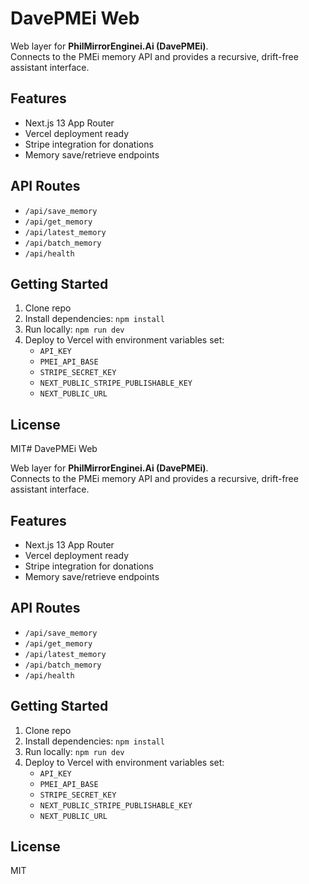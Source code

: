 # DavePMEi Web

Web layer for **PhilMirrorEnginei.Ai (DavePMEi)**.  
Connects to the PMEi memory API and provides a recursive, drift-free assistant interface.

## Features
- Next.js 13 App Router
- Vercel deployment ready
- Stripe integration for donations
- Memory save/retrieve endpoints

## API Routes
- `/api/save_memory`
- `/api/get_memory`
- `/api/latest_memory`
- `/api/batch_memory`
- `/api/health`

## Getting Started
1. Clone repo
2. Install dependencies: `npm install`
3. Run locally: `npm run dev`
4. Deploy to Vercel with environment variables set:
   - `API_KEY`
   - `PMEI_API_BASE`
   - `STRIPE_SECRET_KEY`
   - `NEXT_PUBLIC_STRIPE_PUBLISHABLE_KEY`
   - `NEXT_PUBLIC_URL`

## License
MIT# DavePMEi Web

Web layer for **PhilMirrorEnginei.Ai (DavePMEi)**.  
Connects to the PMEi memory API and provides a recursive, drift-free assistant interface.

## Features
- Next.js 13 App Router
- Vercel deployment ready
- Stripe integration for donations
- Memory save/retrieve endpoints

## API Routes
- `/api/save_memory`
- `/api/get_memory`
- `/api/latest_memory`
- `/api/batch_memory`
- `/api/health`

## Getting Started
1. Clone repo
2. Install dependencies: `npm install`
3. Run locally: `npm run dev`
4. Deploy to Vercel with environment variables set:
   - `API_KEY`
   - `PMEI_API_BASE`
   - `STRIPE_SECRET_KEY`
   - `NEXT_PUBLIC_STRIPE_PUBLISHABLE_KEY`
   - `NEXT_PUBLIC_URL`

## License
MIT

